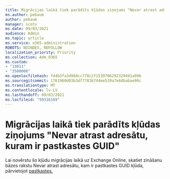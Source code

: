 ```yaml
---
title: Migrācijas laikā tiek parādīts kļūdas ziņojums "Nevar atrast adresātu, kuram ir pastkastes GUID"
ms.author: pebaum
author: pebaum
manager: scotv
ms.date: 09/03/2021
audience: Admin
ms.topic: article
ms.service: o365-administration
ROBOTS: NOINDEX, NOFOLLOW
localization_priority: Priority
ms.collection: Adm_O365
ms.custom:
- "13811"
- "3500008"
ms.openlocfilehash: f44b3fa3d988cc778c2f1539706292329491a996
ms.sourcegitcommit: 1761960d03b3df7783b744ee539a7e6dbabae90c
ms.translationtype: MT
ms.contentlocale: lv-LV
ms.lasthandoff: 09/03/2021
ms.locfileid: "59316169"
---
```

# <a name="cannot-find-a-recipient-that-has-mailbox-guid-error-during-migration"></a>Migrācijas laikā tiek parādīts kļūdas ziņojums "Nevar atrast adresātu, kuram ir pastkastes GUID"

Lai novērstu šo kļūdu migrācijas laikā uz Exchange Online, skatiet zināšanu bāzes rakstu Nevar atrast adresātu, kam ir pastkastes GUID kļūda, pārvietojot [pastkastes.](https://docs.microsoft.com/exchange/troubleshoot/move-mailboxes/migrationpermanentexception-when-moving-mailboxes)